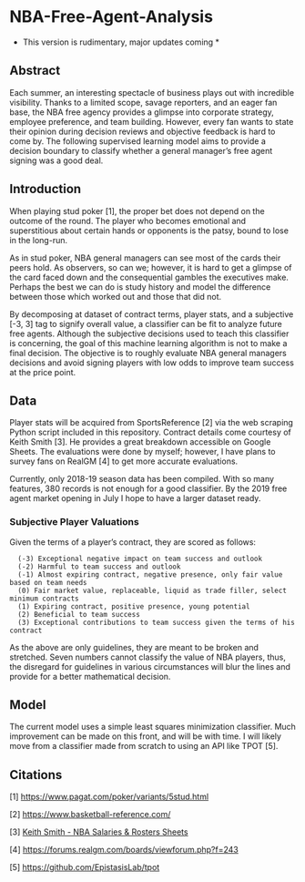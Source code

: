 # NBA-Free-Agent-Analysis

* This version is rudimentary, major updates coming *

## Abstract
Each summer, an interesting spectacle of business plays out with incredible visibility. Thanks to a limited scope, savage reporters, and an eager fan base, the NBA free agency provides a glimpse into corporate strategy, employee preference, and team building. However, every fan wants to state their opinion during decision reviews and objective feedback is hard to come by.
The following supervised learning model aims to provide a decision boundary to classify whether a general manager’s free agent signing was a good deal.

## Introduction
When playing stud poker [1], the proper bet does not depend on the outcome of the round. The player who becomes emotional and superstitious about certain hands or opponents is the patsy, bound to lose in the long-run.

As in stud poker, NBA general managers can see most of the cards their peers hold. As observers, so can we; however, it is hard to get a glimpse of the card faced down and the consequential gambles the executives make. Perhaps the best we can do is study history and model the difference between those which worked out and those that did not.

By decomposing at dataset of contract terms, player stats, and a subjective [-3, 3] tag to signify overall value, a classifier can be fit to analyze future free agents. Although the subjective decisions used to teach this classifier is concerning, the goal of this machine learning algorithm is not to make a final decision. The objective is to roughly evaluate NBA general managers decisions and avoid signing players with low odds to improve team success at the price point.

## Data
Player stats will be acquired from SportsReference [2] via the web scraping Python script included in this repository. Contract details come courtesy of Keith Smith [3]. He provides a great breakdown accessible on Google Sheets. The evaluations were done by myself; however, I have plans to survey fans on RealGM [4] to get more accurate evaluations.

Currently, only 2018-19 season data has been compiled. With so many features, 380 records is not enough for a good classifier. By the 2019 free agent market opening in July I hope to have a larger dataset ready.

### Subjective Player Valuations
Given the terms of a player’s contract, they are scored as follows:
```
  (-3) Exceptional negative impact on team success and outlook
  (-2) Harmful to team success and outlook
  (-1) Almost expiring contract, negative presence, only fair value based on team needs
  (0) Fair market value, replaceable, liquid as trade filler, select minimum contracts
  (1) Expiring contract, positive presence, young potential
  (2) Beneficial to team success
  (3) Exceptional contributions to team success given the terms of his contract
```
As the above are only guidelines, they are meant to be broken and stretched. Seven numbers cannot classify the value of NBA players, thus, the disregard for guidelines in various circumstances will blur the lines and provide for a better mathematical decision.

## Model
The current model uses a simple least squares minimization classifier. Much improvement can be made on this front, and will be with time. I will likely move from a classifier made from scratch to using an API like TPOT [5].

## Citations
[1] https://www.pagat.com/poker/variants/5stud.html

[2] https://www.basketball-reference.com/

[3] [Keith Smith - NBA Salaries & Rosters Sheets](https://docs.google.com/spreadsheets/d/1T2Eg_zvqNqQD_5TpE4Ns6xhElatXdLpYG1roZtRLyvE/edit?usp=sharing)

[4] https://forums.realgm.com/boards/viewforum.php?f=243

[5] https://github.com/EpistasisLab/tpot
